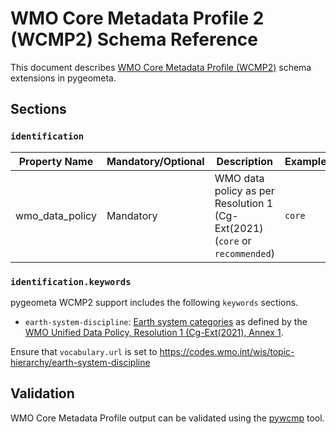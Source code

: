 # WMO Core Metadata Profile 2 (WCMP2) Schema Reference

This document describes [WMO Core Metadata Profile (WCMP2)](https://wmo-im.github.io/wcmp2/standard/wcmp2-STABLE.html) schema
extensions in pygeometa.

## Sections

### `identification`

Property Name|Mandatory/Optional|Description|Example|Reference
-------------|------------------|-----------|-------|---------:
wmo_data_policy|Mandatory|WMO data policy as per Resolution 1 (Cg-Ext(2021) (`core` or `recommended`)|`core`|WMO Core Metadata Profile 2, clause 7

### `identification.keywords`

pygeometa WCMP2 support includes the following `keywords` sections.

* `earth-system-discipline`: [Earth system categories](https://codes.wmo.int/wis/topic-hierarchy/earth-system-discipline) as defined by the [WMO Unified Data Policy, Resolution 1 (Cg-Ext(2021), Annex 1](https://library.wmo.int/records/item/58009-wmo-unified-data-policy).

Ensure that `vocabulary.url` is set to https://codes.wmo.int/wis/topic-hierarchy/earth-system-discipline

## Validation

WMO Core Metadata Profile output can be validated using the [pywcmp](https://github.com/wmo-im/pywcmp) tool.
